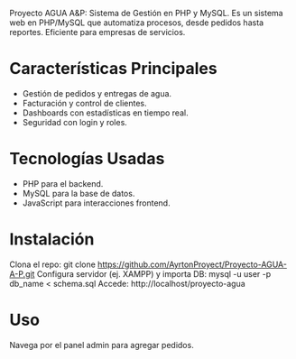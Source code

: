 
Proyecto AGUA A&P: Sistema de Gestión en PHP y MySQL.
Es un sistema web en PHP/MySQL que automatiza procesos, desde pedidos hasta reportes. Eficiente para empresas de servicios.
# Características Principales
- Gestión de pedidos y entregas de agua.
- Facturación y control de clientes.
- Dashboards con estadísticas en tiempo real.
- Seguridad con login y roles.

# Tecnologías Usadas
- PHP para el backend.
- MySQL para la base de datos.
- JavaScript para interacciones frontend.

# Instalación
Clona el repo: git clone https://github.com/AyrtonProyect/Proyecto-AGUA-A-P.git
Configura servidor (ej. XAMPP) y importa DB: mysql -u user -p db_name < schema.sql
Accede: http://localhost/proyecto-agua

# Uso
Navega por el panel admin para agregar pedidos.

